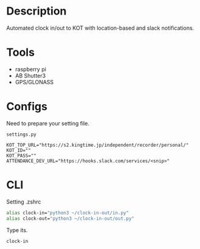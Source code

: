 # Description
Automated clock in/out to KOT with location-based and slack notifications.

# Tools
- raspberry pi
- AB Shutter3
- GPS/GLONASS

# Configs
Need to prepare your setting file.

`settings.py`
```
KOT_TOP_URL="https://s2.kingtime.jp/independent/recorder/personal/"
KOT_ID=""
KOT_PASS=""
ATTENDANCE_DEV_URL="https://hooks.slack.com/services/<snip>"
```

# CLI
Setting .zshrc
```zsh
alias clock-in="python3 ~/clock-in-out/in.py"
alias clock-out="python3 ~/clock-in-out/out.py"
```

Type its.
```zsh
clock-in
```

